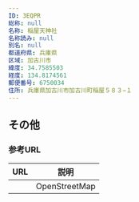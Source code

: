 ```yaml
---
ID: 3EQPR
総称: null
名称: 稲屋天神社
名称読み: null
別名: null
都道府県: 兵庫県
区域: 加古川市
緯度: 34.7585503
経度: 134.8174561
郵便番号: 6750034
住所: 兵庫県加古川市加古川町稲屋５８３−１
---
```


## その他

### 参考URL

| URL | 説明          |
| --- | ------------- |
|     | OpenStreetMap |

